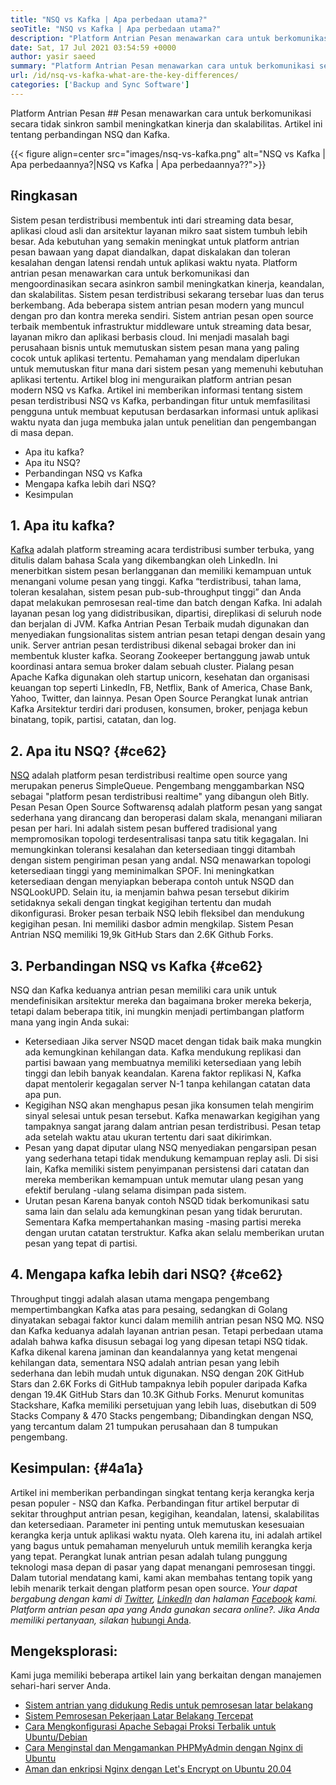 ```yaml
---
title: "NSQ vs Kafka | Apa perbedaan utama?" 
seoTitle: "NSQ vs Kafka | Apa perbedaan utama?" 
description: "Platform Antrian Pesan menawarkan cara untuk berkomunikasi secara tidak sinkron. Artikel ini adalah tentang perbedaan sistem antrian pesan NSQ dan Kafka." 
date: Sat, 17 Jul 2021 03:54:59 +0000
author: yasir saeed
summary: "Platform Antrian Pesan menawarkan cara untuk berkomunikasi secara tidak sinkron sambil meningkatkan kinerja dan skalabilitas. Artikel ini tentang perbandingan NSQ dan Kafka." 
url: /id/nsq-vs-kafka-what-are-the-key-differences/
categories: ['Backup and Sync Software']
---
```


Platform Antrian Pesan ## Pesan menawarkan cara untuk berkomunikasi secara tidak sinkron sambil meningkatkan kinerja dan skalabilitas. Artikel ini tentang perbandingan NSQ dan Kafka.

{{< figure align=center src="images/nsq-vs-kafka.png" alt="NSQ vs Kafka | Apa perbedaannya?|NSQ vs Kafka | Apa perbedaannya??">}}


##  **Ringkasan**  
Sistem pesan terdistribusi membentuk inti dari streaming data besar, aplikasi cloud asli dan arsitektur layanan mikro saat sistem tumbuh lebih besar. Ada kebutuhan yang semakin meningkat untuk platform antrian pesan bawaan yang dapat diandalkan, dapat diskalakan dan toleran kesalahan dengan latensi rendah untuk aplikasi waktu nyata. Platform antrian pesan menawarkan cara untuk berkomunikasi dan mengoordinasikan secara asinkron sambil meningkatkan kinerja, keandalan, dan skalabilitas.
Sistem pesan terdistribusi sekarang tersebar luas dan terus berkembang. Ada beberapa sistem antrian pesan modern yang muncul dengan pro dan kontra mereka sendiri. Sistem antrian pesan open source terbaik membentuk infrastruktur middleware untuk streaming data besar, layanan mikro dan aplikasi berbasis cloud. Ini menjadi masalah bagi perusahaan bisnis untuk memutuskan sistem pesan mana yang paling cocok untuk aplikasi tertentu. Pemahaman yang mendalam diperlukan untuk memutuskan fitur mana dari sistem pesan yang memenuhi kebutuhan aplikasi tertentu.
Artikel blog ini menguraikan platform antrian pesan modern NSQ vs Kafka. Artikel ini memberikan informasi tentang sistem pesan terdistribusi NSQ vs Kafka, perbandingan fitur untuk memfasilitasi pengguna untuk membuat keputusan berdasarkan informasi untuk aplikasi waktu nyata dan juga membuka jalan untuk penelitian dan pengembangan di masa depan.
  * Apa itu kafka?
  * Apa itu NSQ?
  * Perbandingan NSQ vs Kafka
  * Mengapa kafka lebih dari NSQ?
  * Kesimpulan

## 1. Apa itu kafka?
[Kafka][1] adalah platform streaming acara terdistribusi sumber terbuka, yang ditulis dalam bahasa Scala yang dikembangkan oleh LinkedIn. Ini menerbitkan sistem pesan berlangganan dan memiliki kemampuan untuk menangani volume pesan yang tinggi. Kafka “terdistribusi, tahan lama, toleran kesalahan, sistem pesan pub-sub-throughput tinggi” dan Anda dapat melakukan pemrosesan real-time dan batch dengan Kafka. Ini adalah layanan pesan log yang didistribusikan, dipartisi, direplikasi di seluruh node dan berjalan di JVM. Kafka Antrian Pesan Terbaik mudah digunakan dan menyediakan fungsionalitas sistem antrian pesan tetapi dengan desain yang unik.
Server antrian pesan terdistribusi dikenal sebagai broker dan ini membentuk kluster kafka. Seorang Zookeeper bertanggung jawab untuk koordinasi antara semua broker dalam sebuah cluster. Pialang pesan Apache Kafka digunakan oleh startup unicorn, kesehatan dan organisasi keuangan top seperti LinkedIn, FB, Netflix, Bank of America, Chase Bank, Yahoo, Twitter, dan lainnya. Pesan Open Source Perangkat lunak antrian Kafka Arsitektur terdiri dari produsen, konsumen, broker, penjaga kebun binatang, topik, partisi, catatan, dan log.

## 2. Apa itu NSQ? {#ce62}

[NSQ][2] adalah platform pesan terdistribusi realtime open source yang merupakan penerus SimpleQueue. Pengembang menggambarkan NSQ sebagai "platform pesan terdistribusi realtime" yang dibangun oleh Bitly. Pesan Pesan Open Source Softwarensq adalah platform pesan yang sangat sederhana yang dirancang dan beroperasi dalam skala, menangani miliaran pesan per hari. Ini adalah sistem pesan buffered tradisional yang mempromosikan topologi terdesentralisasi tanpa satu titik kegagalan. Ini memungkinkan toleransi kesalahan dan ketersediaan tinggi ditambah dengan sistem pengiriman pesan yang andal.
NSQ menawarkan topologi ketersediaan tinggi yang meminimalkan SPOF. Ini meningkatkan ketersediaan dengan menyiapkan beberapa contoh untuk NSQD dan NSQLookUPD. Selain itu, ia menjamin bahwa pesan tersebut dikirim setidaknya sekali dengan tingkat kegigihan tertentu dan mudah dikonfigurasi. Broker pesan terbaik NSQ lebih fleksibel dan mendukung kegigihan pesan. Ini memiliki dasbor admin mengkilap. Sistem Pesan Antrian NSQ memiliki 19,9k GitHub Stars dan 2.6K Github Forks.

## 3. Perbandingan NSQ vs Kafka {#ce62}

NSQ dan Kafka keduanya antrian pesan memiliki cara unik untuk mendefinisikan arsitektur mereka dan bagaimana broker mereka bekerja, tetapi dalam beberapa titik, ini mungkin menjadi pertimbangan platform mana yang ingin Anda sukai:
  * Ketersediaan
Jika server NSQD macet dengan tidak baik maka mungkin ada kemungkinan kehilangan data. Kafka mendukung replikasi dan partisi bawaan yang membuatnya memiliki ketersediaan yang lebih tinggi dan lebih banyak keandalan. Karena faktor replikasi N, Kafka dapat mentolerir kegagalan server N-1 tanpa kehilangan catatan data apa pun.
  * Kegigihan
NSQ akan menghapus pesan jika konsumen telah mengirim sinyal selesai untuk pesan tersebut.
Kafka menawarkan kegigihan yang tampaknya sangat jarang dalam antrian pesan terdistribusi. Pesan tetap ada setelah waktu atau ukuran tertentu dari saat dikirimkan.
  * Pesan yang dapat diputar ulang
NSQ menyediakan pengarsipan pesan yang sederhana tetapi tidak mendukung kemampuan replay asli.
Di sisi lain, Kafka memiliki sistem penyimpanan persistensi dari catatan dan mereka memberikan kemampuan untuk memutar ulang pesan yang efektif berulang -ulang selama disimpan pada sistem.
  * Urutan pesan
Karena banyak contoh NSQD tidak berkomunikasi satu sama lain dan selalu ada kemungkinan pesan yang tidak berurutan. Sementara Kafka mempertahankan masing -masing partisi mereka dengan urutan catatan terstruktur. Kafka akan selalu memberikan urutan pesan yang tepat di partisi.

## 4. Mengapa kafka lebih dari NSQ? {#ce62}

Throughput tinggi adalah alasan utama mengapa pengembang mempertimbangkan Kafka atas para pesaing, sedangkan di Golang dinyatakan sebagai faktor kunci dalam memilih antrian pesan NSQ MQ. NSQ dan Kafka keduanya adalah layanan antrian pesan. Tetapi perbedaan utama adalah bahwa kafka disusun sebagai log yang dipesan tetapi NSQ tidak. Kafka dikenal karena jaminan dan keandalannya yang ketat mengenai kehilangan data, sementara NSQ adalah antrian pesan yang lebih sederhana dan lebih mudah untuk digunakan.
NSQ dengan 20K GitHub Stars dan 2.6K Forks di GitHub tampaknya lebih populer daripada Kafka dengan 19.4K GitHub Stars dan 10.3K Github Forks. Menurut komunitas Stackshare, Kafka memiliki persetujuan yang lebih luas, disebutkan di 509 Stacks Company & 470 Stacks pengembang; Dibandingkan dengan NSQ, yang tercantum dalam 21 tumpukan perusahaan dan 8 tumpukan pengembang.

## Kesimpulan: {#4a1a}

Artikel ini memberikan perbandingan singkat tentang kerja kerangka kerja pesan populer - NSQ dan Kafka. Perbandingan fitur artikel berputar di sekitar throughput antrian pesan, kegigihan, keandalan, latensi, skalabilitas dan ketersediaan. Parameter ini penting untuk memutuskan kesesuaian kerangka kerja untuk aplikasi waktu nyata. Oleh karena itu, ini adalah artikel yang bagus untuk pemahaman menyeluruh untuk memilih kerangka kerja yang tepat. Perangkat lunak antrian pesan adalah tulang punggung teknologi masa depan di pasar yang dapat menangani pemrosesan tinggi. Dalam tutorial mendatang kami, kami akan membahas tentang topik yang lebih menarik terkait dengan platform pesan open source.
_Your dapat bergabung dengan kami di [Twitter][3], [LinkedIn][4] dan halaman [Facebook][5] kami. Platform antrian pesan apa yang Anda gunakan secara online?. Jika Anda memiliki pertanyaan, silakan_ [hubungi Anda][6].

## Mengeksplorasi:
Kami juga memiliki beberapa artikel lain yang berkaitan dengan manajemen sehari-hari server Anda.
  * [Sistem antrian yang didukung Redis untuk pemrosesan latar belakang][7]
  * [Sistem Pemrosesan Pekerjaan Latar Belakang Tercepat][8]
  * [Cara Mengkonfigurasi Apache Sebagai Proksi Terbalik untuk Ubuntu/Debian][9]
  * [Cara Menginstal dan Mengamankan PHPMyAdmin dengan Nginx di Ubuntu][10]
  * [Aman dan enkripsi Nginx dengan Let's Encrypt on Ubuntu 20.04][11]



 [1]: https://kafka.apache.org/
 [2]: https://nsq.io/
 [3]: https://twitter.com/containerize_co
 [4]: https://www.linkedin.com/company/containerize/
 [5]: http://facebook.com/containerize
 [6]: mailto:yasir.saeed@aspose.com
 [7]: https://products.containerize.com/message-queue-software/resque/
 [8]: https://products.containerize.com/message-queue-software/sidekiq/
 [9]: https://blog.containerize.com/web-server-solution-stack/how-to-configure-apache-as-a-reverse-proxy-for-ubuntudebian/
 [10]: https://blog.containerize.com/web-server-solution-stack/how-to-install-and-secure-phpmyadmin-with-nginx-on-ubuntu/
 [11]: https://blog.containerize.com/web-server-solution-stack/how-to-secure-nginx-with-letsencrypt-on-ubuntu-20-04/
